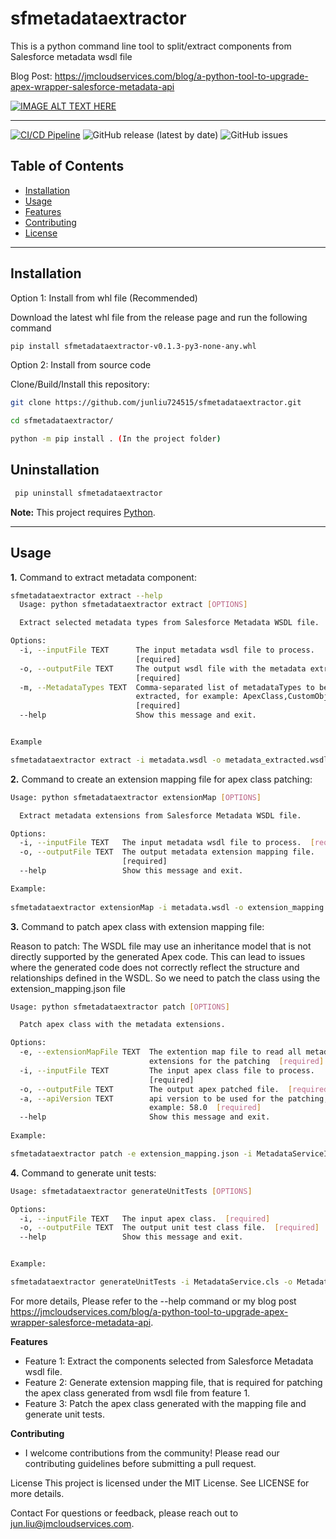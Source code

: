 # sfmetadataextractor

This is a python command line tool to split/extract components from Salesforce metadata wsdl file

Blog Post: https://jmcloudservices.com/blog/a-python-tool-to-upgrade-apex-wrapper-salesforce-metadata-api

[![IMAGE ALT TEXT HERE](https://img.youtube.com/vi/YOUTUBE_VIDEO_ID_HERE/0.jpg)](https://www.youtube.com/watch?v=4cC4WUGKTYc)

---

[![CI/CD Pipeline](https://github.com/junliu724515/sfmetadataextractor/actions/workflows/release.yml/badge.svg?style=for-the-badge&logo=github)](https://github.com/junliu724515/sfmetadataextractor/actions/workflows/release.yml)
![GitHub release (latest by date)](https://img.shields.io/github/v/release/junliu724515/sfmetadataextractor.svg?include_prereleases)
![GitHub issues](https://img.shields.io/github/issues/junliu724515/sfmetadataextractor)



## Table of Contents

- [Installation](#installation)
- [Usage](#usage)
- [Features](#features)
- [Contributing](#contributing)
- [License](#license)

---

## Installation

Option 1: Install from whl file (Recommended)

Download the latest whl file from the release page and run the following command
```bash
pip install sfmetadataextractor-v0.1.3-py3-none-any.whl
```

Option 2: Install from source code 

Clone/Build/Install this repository:
```bash
git clone https://github.com/junliu724515/sfmetadataextractor.git

cd sfmetadataextractor/

python -m pip install . (In the project folder)

```

## Uninstallation

```bash
 pip uninstall sfmetadataextractor
```

**Note:** This project requires [Python](https://www.python.org/).

---

## Usage

**1.** Command to extract metadata component:

```bash
sfmetadataextractor extract --help
  Usage: python sfmetadataextractor extract [OPTIONS]

  Extract selected metadata types from Salesforce Metadata WSDL file.

Options:
  -i, --inputFile TEXT      The input metadata wsdl file to process.
                            [required]
  -o, --outputFile TEXT     The output wsdl file with the metadata extracted.
                            [required]
  -m, --MetadataTypes TEXT  Comma-separated list of metadataTypes to be
                            extracted, for example: ApexClass,CustomObject
                            [required]
  --help                    Show this message and exit.


Example

sfmetadataextractor extract -i metadata.wsdl -o metadata_extracted.wsdl -m ApexClass,CustomObject
```

**2.** Command to create an extension mapping file for apex class patching:

```bash
Usage: python sfmetadataextractor extensionMap [OPTIONS]

  Extract metadata extensions from Salesforce Metadata WSDL file.

Options:
  -i, --inputFile TEXT   The input metadata wsdl file to process.  [required]
  -o, --outputFile TEXT  The output metadata extension mapping file.
                         [required]
  --help                 Show this message and exit.

Example:
   
sfmetadataextractor extensionMap -i metadata.wsdl -o extension_mapping.json
```

**3.** Command to patch apex class with extension mapping file:

Reason to patch: The WSDL file may use an inheritance model that is not directly supported by the generated Apex code. 
                 This can lead to issues where the generated code does not correctly reflect the structure and relationships defined in the WSDL. 
                 So we need to patch the class using the extension_mapping.json file

```bash
Usage: python sfmetadataextractor patch [OPTIONS]

  Patch apex class with the metadata extensions.

Options:
  -e, --extensionMapFile TEXT  The extention map file to read all metadata
                               extensions for the patching  [required]
  -i, --inputFile TEXT         The input apex class file to process.
                               [required]
  -o, --outputFile TEXT        The output apex patched file.  [required]
  -a, --apiVersion TEXT        api version to be used for the patching, for
                               example: 58.0  [required]
  --help                       Show this message and exit.
  
Example:

sfmetadataextractor patch -e extension_mapping.json -i MetadataServiceImported.cls -o MetadataService.cls -a 61.0
```

**4.** Command to generate unit tests:

```bash
Usage: sfmetadataextractor generateUnitTests [OPTIONS]

Options:
  -i, --inputFile TEXT   The input apex class.  [required]
  -o, --outputFile TEXT  The output unit test class file.  [required]
  --help                 Show this message and exit.


Example:

sfmetadataextractor generateUnitTests -i MetadataService.cls -o MetadataServiceTest.cls
```

For more details, Please refer to the --help command or my blog post https://jmcloudservices.com/blog/a-python-tool-to-upgrade-apex-wrapper-salesforce-metadata-api.


**Features**
- Feature 1: Extract the components selected from Salesforce Metadata wsdl file.
- Feature 2: Generate extension mapping file, that is required for patching the apex class generated from wsdl file from feature 1.
- Feature 3: Patch the apex class generated with the mapping file and generate unit tests.

**Contributing**
- I welcome contributions from the community! Please read our contributing guidelines before submitting a pull request.

License
This project is licensed under the MIT License. See LICENSE for more details.

Contact
For questions or feedback, please reach out to jun.liu@jmcloudservices.com.

